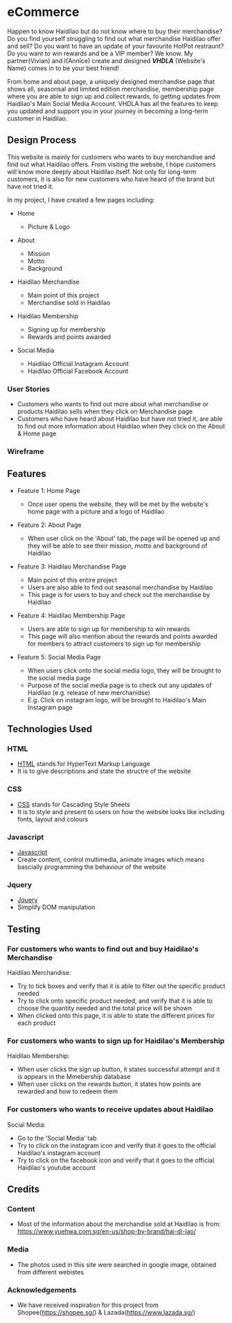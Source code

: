 # eCommerce
Happen to know Haidilao but do not know where to buy their merchandise? Do you find yourself struggling to find out what merchandise Haidilao offer and sell? Do you want to have an update of your favourite HotPot restraunt? Do you want to win rewards and be a VIP member? We know. My partner(Vivian) and I(Annice) create and designed ***VHDLA*** (Website's Name) comes in to be your best friend!

From home and about page, a uniquely designed merchandise page that shows all, seasonsal and limited edition merchandise, membership page where you are able to sign up and collect rewards, to getting updates from Haidilao's Main Social Media Account. VHDLA has all the features to keep you updated and support you in your journey in becoming a long-term customer in Haidilao.


## Design Process
This website is mainly for customers who wants to buy merchandise and find out what Haidilao offers. From visiting the website, I hope customers will know more deeply about Haidilao itself. Not only for long-term customers, it is also for new customers who have heard of the brand but have not tried it. 

In my project, I have created a few pages including:
  - Home
    - Picture & Logo
    
  - About
    - Mission
    - Motto
    - Background
    
  - Haidilao Merchandise
    - Main point of this project
    - Merchandise sold in Haidilao
    
  - Haidilao Membership
    - Signing up for membership
    - Rewards and points awarded
    
  - Social Media
    - Haidilao Official Instagram Account
    - Haidilao Official Facebook Account
 
### User Stories
- Customers who wants to find out more about what merchandise or products Haidilao sells when they click on Merchandise page
- Customers who have heard about Haidilao but have not tried it, are able to find out more information about Haidilao when they click on the About & Home page

### Wireframe 



## Features
- Feature 1: Home Page
  - Once user opens the website, they will be met by the website's home page with a picture and a logo of Haidilao 
  
- Feature 2: About Page
  - When user click on the 'About' tab, the page will be opened up and they will be able to see their mission, motto and background of Haidilao
  
- Feature 3: Haidilao Merchandise Page
  - Main point of this entire project
  - Users are also able to find out seasonal merchandise by Haidilao
  - This page is for users to buy and check out the merchandise by Haidilao
  
- Feature 4: Haidilao Membership Page
  - Users are able to sign up for membership to win rewards 
  - This page will also mention about the rewards and points awarded for members to attract customers to sign up for membership

- Feature 5: Social Media Page
  - When users click onto the social media logo, they will be brought to the social media page
  - Purpose of the social media page is to check out any updates of Haidilao (e.g. release of new merchanidse)
  - E.g. Click on instagram logo, will be brought to Haidilao's Main Instagram page



## Technologies Used
### HTML
- [HTML](https://www.w3schools.com/html/) stands for HyperText Markup Language
- It is to give descriptions and state the structre of the website
### CSS
- [CSS](https://www.w3schools.com/css/css_intro.asp) stands for Cascading Style Sheets
- It is to style and present to users on how the website looks like including fonts, layout and colours
### Javascript
- [Javascript](https://www.w3schools.com/js/)
- Create content, control multimedia, animate images which means bascially programming the behaviour of the website
### Jquery
- [Jquery](https://www.w3schools.com/jquery/default.asp)
- Simplify DOM manipulation




## Testing
### For customers who wants to find out and buy Haidilao's Merchandise
Haidilao Merchandise:
  - Try to tick boxes and verify that it is able to filter out the specific product needed
  - Try to click onto specific product needed, and verify that it is able to choose the quantity needed and the total price will be shown
  - When clicked onto this page, it is able to state the different prices for each product

### For customers who wants to sign up for Haidilao's Membership
Haidilao Membership:
  - When user clicks the sign up button, it states successful attempt and it is appears in the Mmebership database
  - When user clicks on the rewards button, it states how points are rewarded and how to redeem them
 
### For customers who wants to receive updates about Haidilao
Social Media:
  - Go to the 'Social Media' tab
  - Try to click on the instagram icon and verify that it goes to the official Haidilao's instagram account
  - Try to click on the facebook icon and verify that it goes to the official Haidilao's youtube account




## Credits
### Content
- Most of the information about the merchandise sold at Haidilao is from: https://www.yuehwa.com.sg/en-us/shop-by-brand/hai-di-lao/

### Media
- The photos used in this site were searched in google image, obtained from different webistes

### Acknowledgements
- We have received inspiration for this project from Shopee(https://shopee.sg/) & Lazada(https://www.lazada.sg/)
